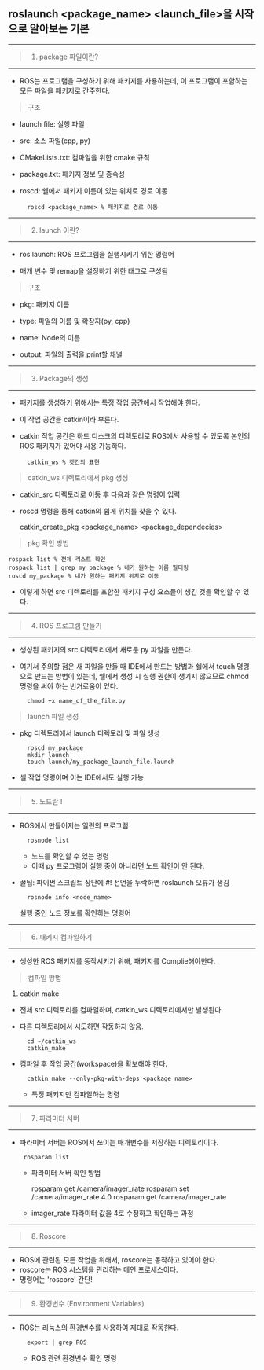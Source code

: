 ## roslaunch <package_name> <launch_file>을 시작으로 알아보는 기본
---
>1. package 파일이란?
---
- ROS는 프로그램을 구성하기 위해 패키지를 사용하는데, 이 프로그램이 포함하는 모든 파일을 패키지로 간주한다.


>구조

- launch file: 실행 파일

- src: 소스 파일(cpp, py)

- CMakeLists.txt: 컴파일을 위한 cmake 규칙

- package.txt: 패키지 정보 및 종속성

- roscd: 쉘에서 패키지 이름이 있는 위치로 경로 이동


    
        roscd <package_name> % 패키지로 경로 이동



---
>2. launch 이란? 
---
- ros launch: ROS 프로그램을 실행시키기 위한 명령어

- 매개 변수 및 remap을 설정하기 위한 태그로 구성됨

>구조

- pkg: 패키지 이름

- type: 파일의 이름 및 확장자(py, cpp)

- name: Node의 이름

- output: 파일의 출력을 print할 채널

---

>3. Package의 생성
---
-  패키지를 생성하기 위해서는 특정 작업 공간에서 작업해야 한다.
- 이 작업 공간을 catkin이라 부른다.
- catkin 작업 공간은 하드 디스크의 디렉토리로 ROS에서 사용할 수 있도록 본인의 ROS 패키지가 있어야 사용 가능하다.

        catkin_ws % 캣킨의 표현


> catkin_ws 디렉토리에서 pkg 생성
- catkin_src 디렉토리로 이동 후 다음과 같은 명령어 입력
- roscd 명령을 통해 catkin의 쉽게 위치를 찾을 수 있다.

    catkin_create_pkg <package_name> <package_dependecies>


> pkg 확인 방법

    rospack list % 전체 리스트 확인
    rospack list | grep my_package % 내가 원하는 이름 필터링
    roscd my_package % 내가 원하는 패키지 위치로 이동
- 이렇게 하면 src 디렉토리를 포함한 패키지 구성 요소들이 생긴 것을 확인할 수 있다.

---
> 4. ROS 프로그램 만들기
---

- 생성된 패키지의 src 디렉토리에서 새로운 py 파일을 만든다.
- 여기서 주의할 점은 새 파일을 만들 때 IDE에서 만드는 방법과 쉘에서 touch 명령으로 만드는 방법이 있는데, 쉘에서 생성 시 실행 권한이 생기지 않으므로 chmod 명령을 써야 하는 번거로움이 있다.


        chmod +x name_of_the_file.py 


>   launch 파일 생성
- pkg 디렉토리에서 launch 디렉토리 및 파일 생성



        roscd my_package
        mkdir launch
        touch launch/my_package_launch_file.launch

- 셸 작업 명령이며 이는 IDE에서도 실행 가능

---
> 5. 노드란 !
---
- ROS에서 만들어지는 일련의 프로그램

        rosnode list 
    - 노드를 확인할 수 있는 명령
    - 이때 py 프로그램이 실행 중이 아니라면 노드 확인이 안 된다.

- 꿀팁: 파이썬 스크립트 상단에 #! 선언을 누락하면 roslaunch 오류가 생김

        rosnode info <node_name>
    실행 중인 노드 정보를 확인하는 명령어

---
> 6. 패키지 컴파일하기
---
- 생성한 ROS 패키지를 동작시키기 위해, 패키지를 Complie해야한다.

> 컴파일 방법
1. catkin make
- 전체 src 디렉토리를 컴파일하며, catkin_ws 디렉토리에서만 발생된다.
- 다른 디렉토리에서 시도하면 작동하지 않음.

        cd ~/catkin_ws
        catkin_make

- 컴파일 후 작업 공간(workspace)을 확보해야 한다.


        catkin_make --only-pkg-with-deps <package_name>
    - 특정 패키지만 컴파일하는 명령


---
>7. 파라미터 서버
---

-  파라미터 서버는 ROS에서 쓰이는 매개변수를 저장하는 디렉토리이다.

        rosparam list
    - 파라미터 서버 확인 방법


        rosparam get /camera/imager_rate
        rosparam set /camera/imager_rate 4.0
        rosparam get /camera/imager_rate

    - imager_rate 파라미터 값을 4로 수정하고 확인하는 과정

---
> 8. Roscore
---

- ROS에 관련된 모든 작업을 위해서, roscore는 동작하고 있어야 한다.
- roscore는 ROS 시스템을 관리하는 메인 프로세스이다.
- 명령어는 'roscore' 간단!

---
> 9. 환경변수 (Environment Variables)
---

- ROS는 리눅스의 환경변수를 사용하여 제대로 작동한다.

        export | grep ROS
        
    - ROS 관련 환경변수 확인 명령


